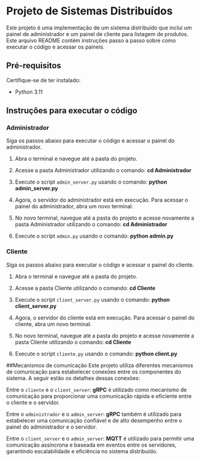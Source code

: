 # Projeto de Sistemas Distribuídos

Este projeto é uma implementação de um sistema distribuído que inclui um painel de administrador e um painel de cliente para listagem de produtos. Este arquivo README contém instruções passo a passo sobre como executar o código e acessar os paineis.

## Pré-requisitos

Certifique-se de ter instalado:

- Python 3.11

## Instruções para executar o código
### Administrador
Siga os passos abaixo para executar o código e acessar o painel do administrador.

1. Abra o terminal e navegue até a pasta do projeto.

2. Acesse a pasta Administrador utilizando o comando:
**cd Administrador**

3. Execute o script `admin_server.py` usando o comando:
**python admin_server.py**

4. Agora, o servidor do administrador está em execução. Para acessar o painel do administrador, abra um novo terminal.

5. No novo terminal, navegue até a pasta do projeto e acesse novamente a pasta Administrador utilizando o comando:
**cd Administrador**

6. Execute o script `admin.py` usando o comando:
**python admin.py**
### Cliente
Siga os passos abaixo para executar o código e acessar o painel do cliente.

1. Abra o terminal e navegue até a pasta do projeto.

2. Acesse a pasta Cliente utilizando o comando:
**cd Cliente**

3. Execute o script `client_server.py` usando o comando:
**python client_server.py**

4. Agora, o servidor do cliente está em execução. Para acessar o painel do cliente, abra um novo terminal.

5. No novo terminal, navegue até a pasta do projeto e acesse novamente a pasta Cliente utilizando o comando:
**cd Cliente**

6. Execute o script `cliente.py` usando o comando:
**python client.py**

##Mecanismos de comunicação
Este projeto utiliza diferentes mecanismos de comunicação para estabelecer conexões entre os componentes do sistema. A seguir estão os detalhes dessas conexões:


Entre o `cliente` e o `client_server`: **gRPC** é utilizado como mecanismo de comunicação para proporcionar uma comunicação rápida e eficiente entre o cliente e o servidor.

Entre o `administrador` e o `admin_server`: **gRPC** também é utilizado para estabelecer uma comunicação confiável e de alto desempenho entre o painel do administrador e o servidor.

Entre o `client_server` e o `admin_server`: **MQTT** é utilizado para permitir uma comunicação assíncrona e baseada em eventos entre os servidores, garantindo escalabilidade e eficiência no sistema distribuído.
